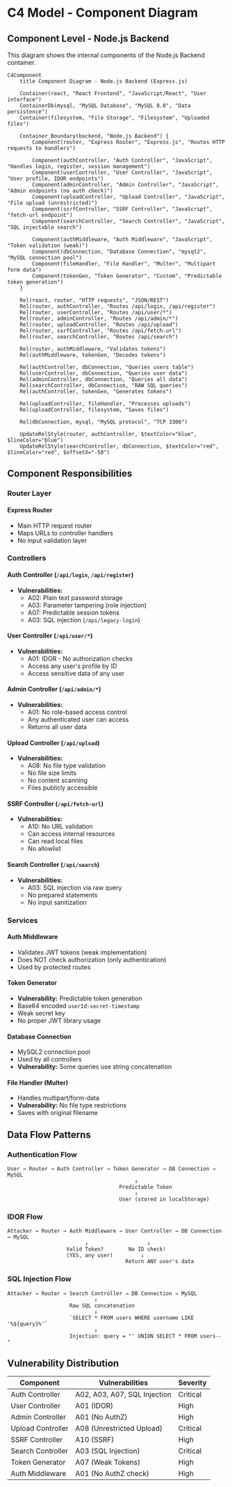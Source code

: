 # C4 Model - Component Diagram

## Component Level - Node.js Backend

This diagram shows the internal components of the Node.js Backend container.

```mermaid
C4Component
    title Component Diagram - Node.js Backend (Express.js)

    Container(react, "React Frontend", "JavaScript/React", "User interface")
    ContainerDb(mysql, "MySQL Database", "MySQL 8.0", "Data persistence")
    Container(filesystem, "File Storage", "Filesystem", "Uploaded files")
    
    Container_Boundary(backend, "Node.js Backend") {
        Component(router, "Express Router", "Express.js", "Routes HTTP requests to handlers")
        
        Component(authController, "Auth Controller", "JavaScript", "Handles login, register, session management")
        Component(userController, "User Controller", "JavaScript", "User profile, IDOR endpoints")
        Component(adminController, "Admin Controller", "JavaScript", "Admin endpoints (no auth check)")
        Component(uploadController, "Upload Controller", "JavaScript", "File upload (unrestricted)")
        Component(ssrfController, "SSRF Controller", "JavaScript", "fetch-url endpoint")
        Component(searchController, "Search Controller", "JavaScript", "SQL injectable search")
        
        Component(authMiddleware, "Auth Middleware", "JavaScript", "Token validation (weak)")
        Component(dbConnection, "Database Connection", "mysql2", "MySQL connection pool")
        Component(fileHandler, "File Handler", "Multer", "Multipart form data")
        Component(tokenGen, "Token Generator", "Custom", "Predictable token generation")
    }
    
    Rel(react, router, "HTTP requests", "JSON/REST")
    Rel(router, authController, "Routes /api/login, /api/register")
    Rel(router, userController, "Routes /api/user/*")
    Rel(router, adminController, "Routes /api/admin/*")
    Rel(router, uploadController, "Routes /api/upload")
    Rel(router, ssrfController, "Routes /api/fetch-url")
    Rel(router, searchController, "Routes /api/search")
    
    Rel(router, authMiddleware, "Validates tokens")
    Rel(authMiddleware, tokenGen, "Decodes tokens")
    
    Rel(authController, dbConnection, "Queries users table")
    Rel(userController, dbConnection, "Queries user data")
    Rel(adminController, dbConnection, "Queries all data")
    Rel(searchController, dbConnection, "RAW SQL queries")
    Rel(authController, tokenGen, "Generates tokens")
    
    Rel(uploadController, fileHandler, "Processes uploads")
    Rel(uploadController, filesystem, "Saves files")
    
    Rel(dbConnection, mysql, "MySQL protocol", "TCP 3306")
    
    UpdateRelStyle(router, authController, $textColor="blue", $lineColor="blue")
    UpdateRelStyle(searchController, dbConnection, $textColor="red", $lineColor="red", $offsetX="-50")
```

## Component Responsibilities

### Router Layer

#### Express Router
- Main HTTP request router
- Maps URLs to controller handlers
- No input validation layer

### Controllers

#### Auth Controller (`/api/login`, `/api/register`)
- **Vulnerabilities:** 
  - A02: Plain text password storage
  - A03: Parameter tampering (role injection)
  - A07: Predictable session tokens
  - A03: SQL injection (`/api/legacy-login`)

#### User Controller (`/api/user/*`)
- **Vulnerabilities:**
  - A01: IDOR - No authorization checks
  - Access any user's profile by ID
  - Access sensitive data of any user

#### Admin Controller (`/api/admin/*`)
- **Vulnerabilities:**
  - A01: No role-based access control
  - Any authenticated user can access
  - Returns all user data

#### Upload Controller (`/api/upload`)
- **Vulnerabilities:**
  - A08: No file type validation
  - No file size limits
  - No content scanning
  - Files publicly accessible

#### SSRF Controller (`/api/fetch-url`)
- **Vulnerabilities:**
  - A10: No URL validation
  - Can access internal resources
  - Can read local files
  - No allowlist

#### Search Controller (`/api/search`)
- **Vulnerabilities:**
  - A03: SQL injection via raw query
  - No prepared statements
  - No input sanitization

### Services

#### Auth Middleware
- Validates JWT tokens (weak implementation)
- Does NOT check authorization (only authentication)
- Used by protected routes

#### Token Generator
- **Vulnerability:** Predictable token generation
- Base64 encoded `userId-secret-timestamp`
- Weak secret key
- No proper JWT library usage

#### Database Connection
- MySQL2 connection pool
- Used by all controllers
- **Vulnerability:** Some queries use string concatenation

#### File Handler (Multer)
- Handles multipart/form-data
- **Vulnerability:** No file type restrictions
- Saves with original filename

## Data Flow Patterns

### Authentication Flow
```
User → Router → Auth Controller → Token Generator → DB Connection → MySQL
                                         ↓
                                    Predictable Token
                                         ↓
                                    User (stored in localStorage)
```

### IDOR Flow
```
Attacker → Router → Auth Middleware → User Controller → DB Connection → MySQL
                         ↓                   ↓
                   Valid Token?        No ID check!
                   (YES, any user)         ↓
                                      Return ANY user's data
```

### SQL Injection Flow
```
Attacker → Router → Search Controller → DB Connection → MySQL
                            ↓
                    Raw SQL concatenation
                            ↓
                    `SELECT * FROM users WHERE username LIKE '%${query}%'`
                            ↓
                    Injection: query = "' UNION SELECT * FROM users-- "
```

## Vulnerability Distribution

| Component | Vulnerabilities | Severity |
|-----------|----------------|----------|
| Auth Controller | A02, A03, A07, SQL Injection | Critical |
| User Controller | A01 (IDOR) | High |
| Admin Controller | A01 (No AuthZ) | High |
| Upload Controller | A08 (Unrestricted Upload) | Critical |
| SSRF Controller | A10 (SSRF) | High |
| Search Controller | A03 (SQL Injection) | Critical |
| Token Generator | A07 (Weak Tokens) | High |
| Auth Middleware | A01 (No AuthZ check) | High |

